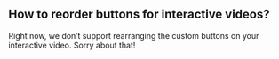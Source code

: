 ## How to reorder buttons for interactive videos?

Right now, we don’t support rearranging the custom buttons on your interactive video. Sorry about that!

